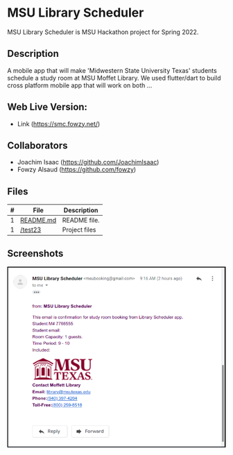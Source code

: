# MSU Library Scheduler
MSU Library Scheduler is MSU Hackathon project for Spring 2022.
## Description
A mobile app that will make 'Midwestern State University Texas' students schedule a study room at MSU Moffet Library. We used flutter/dart to build cross platform mobile app that will work on both … 
## Web Live Version:
  - Link (https://smc.fowzy.net/)
## Collaborators
  - Joachim Isaac (https://github.com/JoachimIsaac)
  - Fowzy Alsaud (https://github.com/fowzy)
## Files
|   #   | File            | Description                                        |
| :---: | --------------- | -------------------------------------------------- |
|   1   | [README.md](README.md)         | README file.      |
|   1   | [/test23](/test23)         | Project files      |
## Screenshots
<img src="Screenshot.png">
